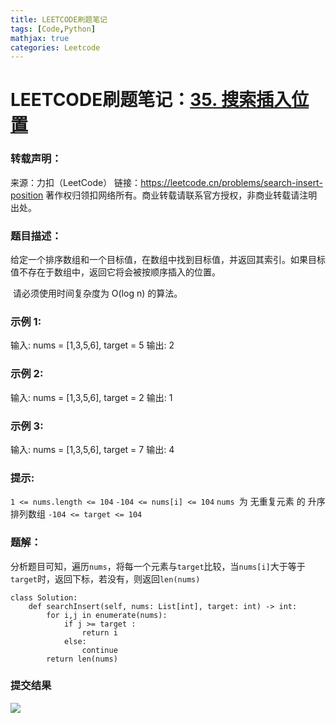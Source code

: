 ```yaml
---
title: LEETCODE刷题笔记
tags: [Code,Python]
mathjax: true
categories: Leetcode
---
```


# LEETCODE刷题笔记：[35. 搜索插入位置](https://leetcode.cn/problems/search-insert-position/)

### 转载声明：

来源：力扣（LeetCode）
链接：https://leetcode.cn/problems/search-insert-position
著作权归领扣网络所有。商业转载请联系官方授权，非商业转载请注明出处。

### 题目描述：

​	给定一个排序数组和一个目标值，在数组中找到目标值，并返回其索引。如果目标值不存在于数组中，返回它将会被按顺序插入的位置。

​	请必须使用时间复杂度为 O(log n) 的算法。



### 示例 1:

输入: nums = [1,3,5,6], target = 5
输出: 2

### 示例 2:

输入: nums = [1,3,5,6], target = 2
输出: 1

### 示例 3:

输入: nums = [1,3,5,6], target = 7
输出: 4

### 提示:

`1 <= nums.length <= 104`
`-104 <= nums[i] <= 104`
`nums `为 无重复元素 的 升序 排列数组
`-104 <= target <= 104`

### 题解：

分析题目可知，遍历`nums`，将每一个元素与`target`比较，当`nums[i]`大于等于`target`时，返回下标，若没有，则返回`len(nums)`

```
class Solution:
    def searchInsert(self, nums: List[int], target: int) -> int:
        for i,j in enumerate(nums):
            if j >= target :
                return i
            else:
                continue
        return len(nums)
```

### 提交结果

![](image-20230123162926337.png)
